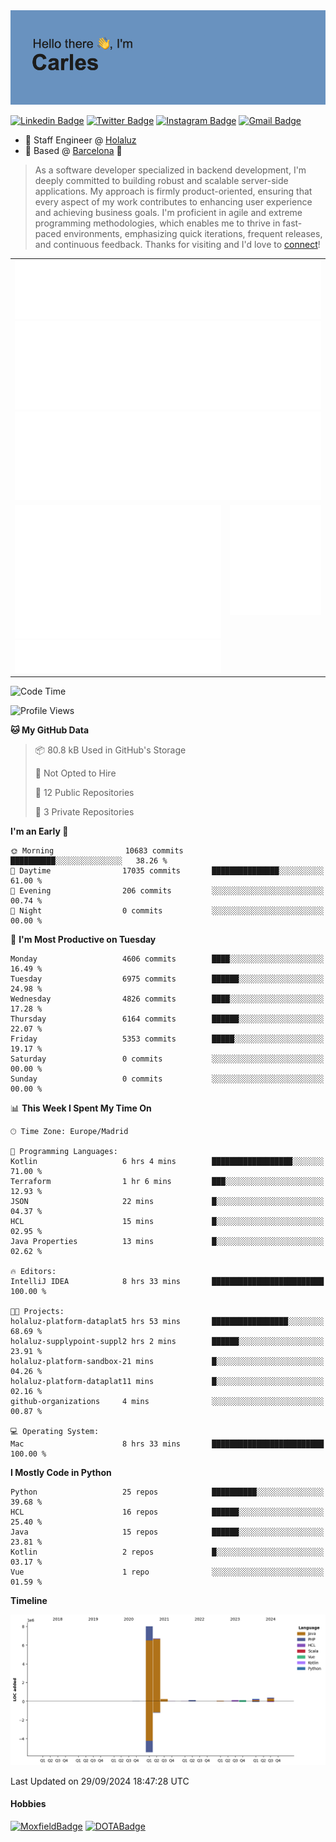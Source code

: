 <img src="header.png" alt="header">

[![Linkedin Badge](https://img.shields.io/badge/-cdespona-blue?style=flat&logo=Linkedin&logoColor=white&link=https://www.linkedin.com/in/carles-david-espona-casas-56219b11/)](https://www.linkedin.com/in/carles-david-espona-casas-56219b11/)
[![Twitter Badge](https://img.shields.io/badge/-@__cdespona-1ca0f1?style=flat&labelColor=1ca0f1&logo=twitter&logoColor=white&link=https://twitter.com/CDEspona)](https://twitter.com/CDEspona)
[![Instagram Badge](https://img.shields.io/badge/-@__cdespona-purple?style=flat&logo=instagram&logoColor=white&link=https://www.instagram.com/cdespona/)](https://www.instagram.com/cdespona/)
[![Gmail Badge](https://img.shields.io/badge/-cdespona-c14438?style=flat&logo=Gmail&logoColor=white&link=mailto:cdespona@gmail.com)](mailto:cdespona@gmail.com)

* 🔭 Staff Engineer @ [Holaluz](https://holaluz.com)
* 🏡 Based @ [Barcelona](https://www.google.es/maps/place/Barcelona) 💜

> As a software developer specialized in backend development, I'm deeply committed to building robust and scalable server-side applications. My approach is firmly product-oriented, ensuring that every aspect of my work contributes to enhancing user experience and achieving business goals. I'm proficient in agile and extreme programming methodologies, which enables me to thrive in fast-paced environments, emphasizing quick iterations, frequent releases, and continuous feedback. Thanks for visiting and I'd love to [connect](https://www.linkedin.com/in/carles-david-espona-casas-56219b11/)!

<table style="border-collapse: collapse; border: none;"> 
  <tbody>
  <tr style="border: none;">
    <td colspan="2" style="border: none; vertical-align: top;">
      <img src="summary.svg" alt="summary">
      <img src="activity-community.svg" alt="act-comm">
      <img src="repositories.svg" alt="repo">
    </td>
  </tr>
  <tr>
    <td style="border: none; vertical-align: top;">
      <img src="metrics.plugin.isocalendar.fullyear.svg" alt="calendar">
      <img src="topics.svg" alt="topics">
    </td>
    <td style="border: none; vertical-align: top;">
      <img src="achievements.svg" alt="achievements">
    </td>
  </tr>
  </tbody>
</table>

<!--START_SECTION:waka-->
![Code Time](http://img.shields.io/badge/Code%20Time-157%20hrs%2036%20mins-blue)

![Profile Views](http://img.shields.io/badge/Profile%20Views-1-blue)

**🐱 My GitHub Data** 

> 📦 80.8 kB Used in GitHub's Storage 
 > 
> 🚫 Not Opted to Hire
 > 
> 📜 12 Public Repositories 
 > 
> 🔑 3 Private Repositories 
 > 
**I'm an Early 🐤** 

```text
🌞 Morning                10683 commits       ██████████░░░░░░░░░░░░░░░   38.26 % 
🌆 Daytime                17035 commits       ███████████████░░░░░░░░░░   61.00 % 
🌃 Evening                206 commits         ░░░░░░░░░░░░░░░░░░░░░░░░░   00.74 % 
🌙 Night                  0 commits           ░░░░░░░░░░░░░░░░░░░░░░░░░   00.00 % 
```
📅 **I'm Most Productive on Tuesday** 

```text
Monday                   4606 commits        ████░░░░░░░░░░░░░░░░░░░░░   16.49 % 
Tuesday                  6975 commits        ██████░░░░░░░░░░░░░░░░░░░   24.98 % 
Wednesday                4826 commits        ████░░░░░░░░░░░░░░░░░░░░░   17.28 % 
Thursday                 6164 commits        ██████░░░░░░░░░░░░░░░░░░░   22.07 % 
Friday                   5353 commits        █████░░░░░░░░░░░░░░░░░░░░   19.17 % 
Saturday                 0 commits           ░░░░░░░░░░░░░░░░░░░░░░░░░   00.00 % 
Sunday                   0 commits           ░░░░░░░░░░░░░░░░░░░░░░░░░   00.00 % 
```


📊 **This Week I Spent My Time On** 

```text
🕑︎ Time Zone: Europe/Madrid

💬 Programming Languages: 
Kotlin                   6 hrs 4 mins        ██████████████████░░░░░░░   71.00 % 
Terraform                1 hr 6 mins         ███░░░░░░░░░░░░░░░░░░░░░░   12.93 % 
JSON                     22 mins             █░░░░░░░░░░░░░░░░░░░░░░░░   04.37 % 
HCL                      15 mins             █░░░░░░░░░░░░░░░░░░░░░░░░   02.95 % 
Java Properties          13 mins             █░░░░░░░░░░░░░░░░░░░░░░░░   02.62 % 

🔥 Editors: 
IntelliJ IDEA            8 hrs 33 mins       █████████████████████████   100.00 % 

🐱‍💻 Projects: 
holaluz-platform-dataplat5 hrs 53 mins       █████████████████░░░░░░░░   68.69 % 
holaluz-supplypoint-suppl2 hrs 2 mins        ██████░░░░░░░░░░░░░░░░░░░   23.91 % 
holaluz-platform-sandbox-21 mins             █░░░░░░░░░░░░░░░░░░░░░░░░   04.26 % 
holaluz-platform-dataplat11 mins             █░░░░░░░░░░░░░░░░░░░░░░░░   02.16 % 
github-organizations     4 mins              ░░░░░░░░░░░░░░░░░░░░░░░░░   00.87 % 

💻 Operating System: 
Mac                      8 hrs 33 mins       █████████████████████████   100.00 % 
```

**I Mostly Code in Python** 

```text
Python                   25 repos            ██████████░░░░░░░░░░░░░░░   39.68 % 
HCL                      16 repos            ██████░░░░░░░░░░░░░░░░░░░   25.40 % 
Java                     15 repos            ██████░░░░░░░░░░░░░░░░░░░   23.81 % 
Kotlin                   2 repos             █░░░░░░░░░░░░░░░░░░░░░░░░   03.17 % 
Vue                      1 repo              ░░░░░░░░░░░░░░░░░░░░░░░░░   01.59 % 
```



**Timeline**

![Lines of Code chart](https://raw.githubusercontent.com/cdespona/cdespona/main/assets/bar_graph.png)


 Last Updated on 29/09/2024 18:47:28 UTC
<!--END_SECTION:waka-->

#### Hobbies
[![MoxfieldBadge](https://img.shields.io/badge/MTG%20Commander-Cdespona-8A2BE2)](https://www.moxfield.com/users/Cdespona)
[![DOTABadge](https://img.shields.io/badge/DOTA2-GRV-red)](https://es.dotabuff.com/players/63807915)
